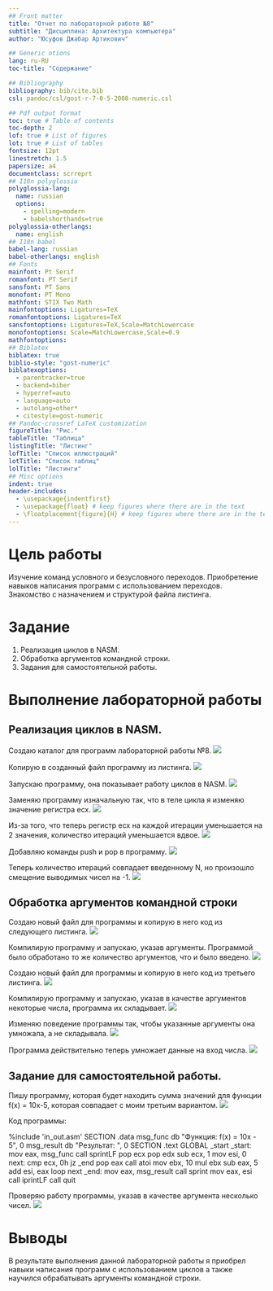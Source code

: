 ```yaml
---
## Front matter
title: "Отчет по лабораторной работе №8"
subtitle: "Дисциплина: Архитектура компьютера"
author: "Юсуфов Джабар Артикович"

## Generic otions
lang: ru-RU
toc-title: "Содержание"

## Bibliography
bibliography: bib/cite.bib
csl: pandoc/csl/gost-r-7-0-5-2008-numeric.csl

## Pdf output format
toc: true # Table of contents
toc-depth: 2
lof: true # List of figures
lot: true # List of tables
fontsize: 12pt
linestretch: 1.5
papersize: a4
documentclass: scrreprt
## I18n polyglossia
polyglossia-lang:
  name: russian
  options:
	- spelling=modern
	- babelshorthands=true
polyglossia-otherlangs:
  name: english
## I18n babel
babel-lang: russian
babel-otherlangs: english
## Fonts
mainfont: Pt Serif
romanfont: PT Serif
sansfont: PT Sans
monofont: PT Mono
mathfont: STIX Two Math
mainfontoptions: Ligatures=TeX
romanfontoptions: Ligatures=TeX
sansfontoptions: Ligatures=TeX,Scale=MatchLowercase
monofontoptions: Scale=MatchLowercase,Scale=0.9
mathfontoptions:
## Biblatex
biblatex: true
biblio-style: "gost-numeric"
biblatexoptions:
  - parentracker=true
  - backend=biber
  - hyperref=auto
  - language=auto
  - autolang=other*
  - citestyle=gost-numeric
## Pandoc-crossref LaTeX customization
figureTitle: "Рис."
tableTitle: "Таблица"
listingTitle: "Листинг"
lofTitle: "Список иллюстраций"
lotTitle: "Список таблиц"
lolTitle: "Листинги"
## Misc options
indent: true
header-includes:
  - \usepackage{indentfirst}
  - \usepackage{float} # keep figures where there are in the text
  - \floatplacement{figure}{H} # keep figures where there are in the text
---
```


# **Цель работы**

Изучение команд условного и безусловного переходов. Приобретение навыков написания
программ с использованием переходов. Знакомство с назначением и структурой файла
листинга.

# **Задание**

1. Реализация циклов в NASM.
2. Обработка аргументов командной строки.
3. Задания для самостоятельной работы.

# **Выполнение лабораторной работы**

## **Реализация циклов в NASM.**

Создаю каталог для программ лабораторной работы №8.
![](image/1.jpg)

Копирую в созданный файл программу из листинга.
![](image/2.jpg)

Запускаю программу, она показывает работу циклов в NASM.
![](image/3.jpg)

Заменяю программу изначальную так, что в теле цикла я изменяю значение регистра ecx.
![](image/4.jpg)

Из-за того, что теперь регистр ecx на каждой итерации уменьшается на 2 значения, количество итераций уменьшается вдвое.
![](image/5.jpg)

Добавляю команды push и pop в программу.
![](image/6.jpg)

Теперь количество итераций совпадает введенному N, но произошло смещение выводимых чисел на -1.
![](image/7.jpg)

## **Обработка аргументов командной строки**

Создаю новый файл для программы и копирую в него код из следующего листинга.
![](image/8.jpg)

Компилирую программу и запускаю, указав аргументы. Программой было обработано то же количество аргументов, что и было введено.
![](image/9.jpg)

Создаю новый файл для программы и копирую в него код из третьего листинга.
![](image/10.jpg)

Компилирую программу и запускаю, указав в качестве аргументов некоторые числа, программа их складывает.
![](image/11.jpg)

Изменяю поведение программы так, чтобы указанные аргументы она умножала, а не складывала.
![](image/12.jpg)

Программа действительно теперь умножает данные на вход числа.
![](image/13.jpg)

## **Задание для самостоятельной работы.**

Пишу программу, которая будет находить сумма значений для функции f(x) = 10x-5, которая совпадает с моим третьим вариантом.
![](image/14.jpg)

Код программы:

%include 'in_out.asm'
SECTION .data
msg_func db "Функция: f(x) = 10x - 5", 0
msg_result db "Результат: ", 0
SECTION .text
GLOBAL _start
_start:
mov eax, msg_func
call sprintLF
pop ecx
pop edx
sub ecx, 1
mov esi, 0
next:
cmp ecx, 0h
jz _end
pop eax
call atoi
mov ebx, 10
mul ebx
sub eax, 5
add esi, eax
loop next
_end: 
mov eax, msg_result
call sprint
mov eax, esi
call iprintLF
call quit

Проверяю работу программы, указав в качестве аргумента несколько чисел.
![](image/15.jpg)


# **Выводы**

В результате выполнения данной лабораторной работы я приобрел навыки написания программ с использованием циклов а также научился обрабатывать аргументы командной строки.






